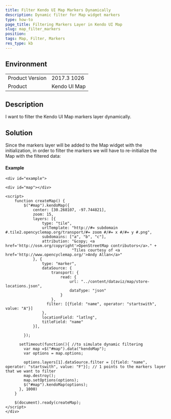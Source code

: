```yaml
---
title: Filter Kendo UI Map Markers Dynamically
description: Dynamic filter for Map widget markers
type: how-to
page_title: Filtering Markers Layer in Kendo UI Map
slug: map_filter_markers
position: 
tags: Map, Filter, Markers
res_type: kb
---
```


## Environment
<table>
	<tr>
		<td>Product Version</td>
		<td>2017.3 1026</td>
	</tr>
	<tr>
		<td>Product</td>
		<td>Kendo UI Map</td>
	</tr>
</table>


## Description
I want to filter the Kendo UI Map markers layer dynamically.

## Solution
Since the markers layer will be added to the Map widget with the initialization, in order to filter the markers we will have to re-initialize the Map with the filtered data:

#### Example

    <div id="example">
 
    <div id="map"></div>

    <script>
        function createMap() {
            $("#map").kendoMap({
                center: [30.268107, -97.744821],
                zoom: 15,
                layers: [{
                    type: "tile",
                    urlTemplate: "http://#= subdomain #.tile2.opencyclemap.org/transport/#= zoom #/#= x #/#= y #.png",
                    subdomains: ["a", "b", "c"],
                    attribution: "&copy; <a href='http://osm.org/copyright'>OpenStreetMap contributors</a>." +
                                 "Tiles courtesy of <a href='http://www.opencyclemap.org/'>Andy Allan</a>"
                }, {
                    type: "marker",
                    dataSource: {
                        transport: {
                            read: {
                                url: "../content/dataviz/map/store-locations.json",
                                dataType: "json"
                            }
                        },
                      filter: [{field: "name", operator: "startswith", value: "A"}]
                    },
                    locationField: "latlng",
                    titleField: "name"
                }],
              
            });
          
          setTimeout(function(){ //to simulate dynamic filtering 
            var map =$("#map").data("kendoMap");
            var options = map.options;
            
            options.layers[1].dataSource.filter = [{field: "name", operator: "startswith", value: "F"}]; // 1 points to the markers layer that we want to filter
            map.destroy();
            map.setOptions(options);
            $("#map").kendoMap(options);
          }, 1000)
        }

        $(document).ready(createMap);
    </script>
	</div>

